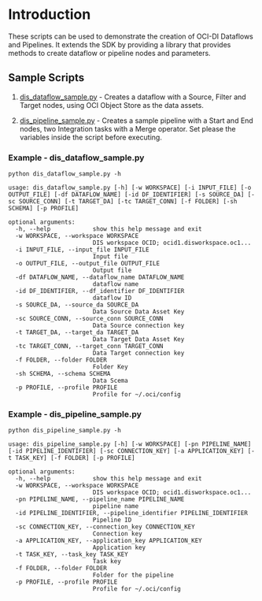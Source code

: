 # Introduction

These scripts can be used to demonstrate the creation of OCI-DI Dataflows and Pipelines. It extends the SDK by providing a library that provides methods to create dataflow or pipeline nodes and parameters.  

## Sample Scripts 

1. [dis_dataflow_sample.py](https://github.com/oracle-samples/oracle-dis-samples/blob/main/python-samples/create_dataflow_pipelines_with_parameters/dis_dataflow_sample.py) - Creates a dataflow with a Source, Filter and Target nodes, using OCI Object Store as the data assets.


2. [dis_pipeline_sample.py](https://github.com/oracle-samples/oracle-dis-samples/blob/main/python-samples/create_dataflow_pipelines_with_parameters/dis_pipeline_sample.py) - Creates a sample pipeline with a Start and End nodes, two Integration tasks with a Merge operator. 
Set please the variables inside the script before executing.

### Example - dis_dataflow_sample.py

```python dis_dataflow_sample.py -h ``` 

```
usage: dis_dataflow_sample.py [-h] [-w WORKSPACE] [-i INPUT_FILE] [-o OUTPUT_FILE] [-df DATAFLOW_NAME] [-id DF_IDENTIFIER] [-s SOURCE_DA] [-sc SOURCE_CONN] [-t TARGET_DA] [-tc TARGET_CONN] [-f FOLDER] [-sh SCHEMA] [-p PROFILE]

optional arguments:
  -h, --help            show this help message and exit
  -w WORKSPACE, --workspace WORKSPACE
                        DIS workspace OCID; ocid1.disworkspace.oc1...
  -i INPUT_FILE, --input_file INPUT_FILE
                        Input file
  -o OUTPUT_FILE, --output_file OUTPUT_FILE
                        Output file
  -df DATAFLOW_NAME, --dataflow_name DATAFLOW_NAME
                        dataflow name
  -id DF_IDENTIFIER, --df_identifier DF_IDENTIFIER
                        dataflow ID
  -s SOURCE_DA, --source_da SOURCE_DA
                        Data Source Data Asset Key
  -sc SOURCE_CONN, --source_conn SOURCE_CONN
                        Data Source connection key
  -t TARGET_DA, --target_da TARGET_DA
                        Data Target Data Asset Key
  -tc TARGET_CONN, --target_conn TARGET_CONN
                        Data Target connection key
  -f FOLDER, --folder FOLDER
                        Folder Key
  -sh SCHEMA, --schema SCHEMA
                        Data Scema
  -p PROFILE, --profile PROFILE
                        Profile for ~/.oci/config
```
### Example - dis_pipeline_sample.py

```python dis_pipeline_sample.py -h ```

```
usage: dis_pipeline_sample.py [-h] [-w WORKSPACE] [-pn PIPELINE_NAME] [-id PIPELINE_IDENTIFIER] [-sc CONNECTION_KEY] [-a APPLICATION_KEY] [-t TASK_KEY] [-f FOLDER] [-p PROFILE]

optional arguments:
  -h, --help            show this help message and exit
  -w WORKSPACE, --workspace WORKSPACE
                        DIS workspace OCID; ocid1.disworkspace.oc1...
  -pn PIPELINE_NAME, --pipeline_name PIPELINE_NAME
                        pipeline name
  -id PIPELINE_IDENTIFIER, --pipeline_identifier PIPELINE_IDENTIFIER
                        Pipeline ID
  -sc CONNECTION_KEY, --connection_key CONNECTION_KEY
                        Connection key
  -a APPLICATION_KEY, --application_key APPLICATION_KEY
                        Application key
  -t TASK_KEY, --task_key TASK_KEY
                        Task key
  -f FOLDER, --folder FOLDER
                        Folder for the pipeline
  -p PROFILE, --profile PROFILE
                        Profile for ~/.oci/config
```